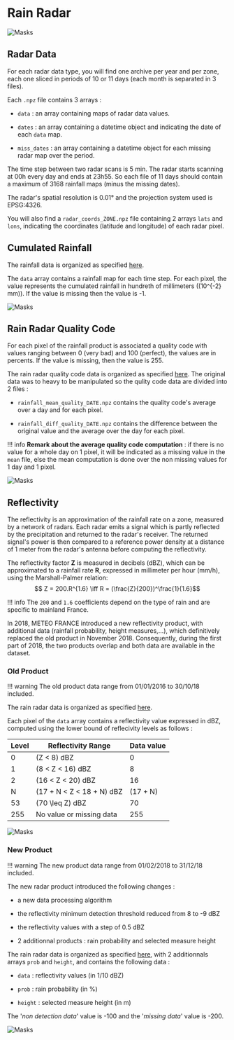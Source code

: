 # Rain Radar

![Masks](../img/Rain-Radar.png)

<a name="radar-data"></a>

## Radar Data

For each radar data type, you will find one archive per year and per zone, each one sliced in periods of 10 or 11 days (each month is separated in 3 files). 

Each `.npz` file contains 3 arrays :

* `data` : an array containing maps of radar data values.

* `dates` : an array containing a datetime object and indicating the date of each `data` map.

* `miss_dates` : an array containing a datetime object for each missing radar map over the period.

The time step between two radar scans is 5 min. The radar starts scanning at 00h every day and ends at 23h55. So each file of 11 days should contain a maximum of 3168 rainfall maps (minus the missing dates).

The radar's spatial resolution is 0.01° and the projection system used is EPSG:4326.

You will also find a `radar_coords_ZONE.npz` file containing 2 arrays `lats` and `lons`, indicating the coordinates (latitude and longitude) of each radar pixel.

## Cumulated Rainfall 

The rainfall data is organized as specified [here](#radar-data).

The `data` array contains a rainfall map for each time step. For each pixel, the value represents the cumulated rainfall in hundreth of millimeters (\(10^{-2} mm\)). If the value is missing then the value is -1.

![Masks](../img/Rain-Radar-4.png)


## Rain Radar Quality Code

For each pixel of the rainfall product is associated a quality code with values ranging between 0 (very bad) and 100 (perfect), the values are in percents. If the value is missing, then the value is 255.

The rain radar quality code data is organized as specified [here](#radar-data). The original data was to heavy to be manipulated so the qulity code data are divided into 2 files :

* `rainfall_mean_quality_DATE.npz` contains the quality code's average over a day and for each pixel.
  
* `rainfall_diff_quality_DATE.npz` contains the difference between the original value and the average over the day for each pixel.

!!! info
    **Remark about the average quality code computation** : if there is no value for a whole day on 1 pixel, it will be indicated as a missing value in the `mean` file, else the mean computation is done over the non missing values for 1 day and 1 pixel.



![Masks](../img/Rain-Radar-Quality-Code.png)

## Reflectivity

The reflectivity is an approximation of the rainfall rate on a zone, measured by a network of radars. Each radar emits a signal which is partly reflected by the precipitation and returned to the radar's receiver. The returned signal's power is then compared to a reference power density at a distance of 1 meter from the radar's antenna before computing the reflectivity.

The reflectivity factor **Z** is measured in decibels (dBZ), which can be approximated to a rainfall rate **R**, expressed in millimeter per hour (mm/h), using the Marshall-Palmer relation:
$$ Z = 200.R^{1.6} \iff  R = (\frac{Z}{200})^\frac{1}{1.6}$$

!!! info
    The `200` and `1.6` coefficients depend on the type of rain and are specific to mainland France.

In 2018, METEO FRANCE introduced a new reflectivity product, with additional data (rainfall probability, height measures,...), which definitively replaced the old product in November 2018. Consequently, during the first part of 2018, the two products overlap and both data are available in the dataset.

### Old Product

!!! warning
    The old product data range from 01/01/2016 to 30/10/18 included. 

The rain radar data is organized as specified [here](#radar-data).

Each pixel of the `data` array contains a reflectivity value expressed in dBZ, computed using the lower bound of reflecivity levels as follows :

| Level | Reflectivity Range | Data value |
| ----- | ------------------ | ---------- |
| 0     | \(Z < 8\) dBZ      | 0          | 
| 1     | \(8 < Z < 16\) dBZ | 8          |
| 2     | \(16 < Z < 20\) dBZ| 16         |
| N     | \(17 + N < Z < 18 + N\) dBZ | \(17 + N\) |
| 53    | \(70 \leq Z\) dBZ | 70 |
| 255   | No value or missing data | 255 |



![Masks](../img/Rain-Radar-Reflectivity-Old.png)

### New Product

!!! warning
    The new product data range from 01/02/2018 to 31/12/18 included. 
 
The new radar product introduced the following changes :

* a new data processing algorithm 
  
* the reflectivity minimum detection threshold reduced from 8 to -9 dBZ

* the reflectivity values with a step of 0.5 dBZ

* 2 additionnal products : rain probability and selected measure height

The rain radar data is organized as specified [here](#radar-data), with 2 additionnals arrays `prob` and `height`, and contains the following data :

* `data` : reflectivity values (in 1/10 dBZ)

* `prob` : rain probability (in %)
  
* `height` : selected measure height (in m)

The '*non detection data*' value is -100 and the '*missing data*' value is -200.

![Masks](../img/Rain-Radar-Reflectivity-New.png)
